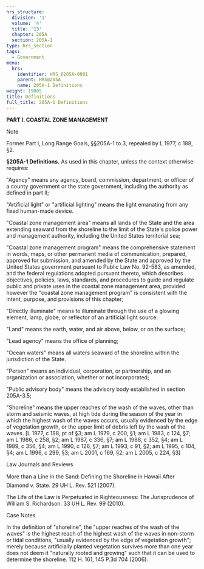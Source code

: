```yaml
---
hrs_structure:
  division: '1'
  volume: '4'
  title: '13'
  chapter: 205A
  section: 205A-1
type: hrs_section
tags:
  - Government
menu:
  hrs:
    identifier: HRS_0205A-0001
    parent: HRS0205A
    name: 205A-1 Definitions
weight: 19005
title: Definitions
full_title: 205A-1 Definitions
---
```

**PART I. COASTAL ZONE MANAGEMENT**

Note

Former Part I, Long Range Goals, §§205A-1 to 3, repealed by L 1977, c 188, §2.

**§205A-1 Definitions.** As used in this chapter, unless the context otherwise requires:

"Agency" means any agency, board, commission, department, or officer of a county government or the state government, including the authority as defined in part II;

"Artificial light" or "artificial lighting" means the light emanating from any fixed human-made device.

"Coastal zone management area" means all lands of the State and the area extending seaward from the shoreline to the limit of the State's police power and management authority, including the United States territorial sea;

"Coastal zone management program" means the comprehensive statement in words, maps, or other permanent media of communication, prepared, approved for submission, and amended by the State and approved by the United States government pursuant to Public Law No. 92-583, as amended, and the federal regulations adopted pursuant thereto, which describes objectives, policies, laws, standards, and procedures to guide and regulate public and private uses in the coastal zone management area, provided however the "coastal zone management program" is consistent with the intent, purpose, and provisions of this chapter;

"Directly illuminate" means to illuminate through the use of a glowing element, lamp, globe, or reflector of an artificial light source.

"Land" means the earth, water, and air above, below, or on the surface;

"Lead agency" means the office of planning;

"Ocean waters" means all waters seaward of the shoreline within the jurisdiction of the State.

"Person" means an individual, corporation, or partnership, and an organization or association, whether or not incorporated;

"Public advisory body" means the advisory body established in section 205A-3.5;

"Shoreline" means the upper reaches of the wash of the waves, other than storm and seismic waves, at high tide during the season of the year in which the highest wash of the waves occurs, usually evidenced by the edge of vegetation growth, or the upper limit of debris left by the wash of the waves. [L 1977, c 188, pt of §3; am L 1979, c 200, §1; am L 1983, c 124, §7; am L 1986, c 258, §2; am L 1987, c 336, §7; am L 1988, c 352, §4; am L 1989, c 356, §4; am L 1990, c 126, §7; am L 1993, c 91, §2; am L 1995, c 104, §4; am L 1996, c 299, §3; am L 2001, c 169, §2; am L 2005, c 224, §3]

Law Journals and Reviews

More than a Line in the Sand: Defining the Shoreline in Hawaii After Diamond v. State. 29 UH L. Rev. 521 (2007).

The Life of the Law is Perpetuated in Righteousness: The Jurisprudence of William S. Richardson. 33 UH L. Rev. 99 (2010).

Case Notes

In the definition of "shoreline", the "upper reaches of the wash of the waves" is the highest reach of the highest wash of the waves in non-storm or tidal conditions, "usually evidenced by the edge of vegetation growth"; merely because artificially planted vegetation survives more than one year does not deem it "naturally rooted and growing" such that it can be used to determine the shoreline. 112 H. 161, 145 P.3d 704 (2006).